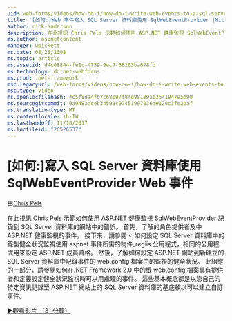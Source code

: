 ```yaml
---
uid: web-forms/videos/how-do-i/how-do-i-write-web-events-to-a-sql-server-database-using-the-sqlwebeventprovider
title: '[如何:]Web 事件寫入 SQL Server 資料庫使用 SqlWebEventProvider |Microsoft 文件'
author: rick-anderson
description: 在此視訊 Chris Pels 示範如何使用 ASP.NET 健康監視 SqlWebEventProvider 記錄到 SQL Server 資料庫的網站中的錯誤。 第一個、 上清除...
ms.author: aspnetcontent
manager: wpickett
ms.date: 08/28/2008
ms.topic: article
ms.assetid: d4c08844-fe1c-4759-9ec7-66263ba678fb
ms.technology: dotnet-webforms
ms.prod: .net-framework
msc.legacyurl: /web-forms/videos/how-do-i/how-do-i-write-web-events-to-a-sql-server-database-using-the-sqlwebeventprovider
msc.type: video
ms.openlocfilehash: 4c5f8da4fb7c68097f84d98189ad364194795d90
ms.sourcegitcommit: 9a9483aceb34591c97451997036a9120c3fe2baf
ms.translationtype: MT
ms.contentlocale: zh-TW
ms.lasthandoff: 11/10/2017
ms.locfileid: "26526537"
---
```

<a name="how-do-i-write-web-events-to-a-sql-server-database-using-the-sqlwebeventprovider"></a>[如何:]寫入 SQL Server 資料庫使用 SqlWebEventProvider Web 事件
====================
由[Chris Pels](https://twitter.com/chrispels)

在此視訊 Chris Pels 示範如何使用 ASP.NET 健康監視 SqlWebEventProvider 記錄到 SQL Server 資料庫的網站中的錯誤。 首先，了解的角色提供者及中 ASP.NET 健康監視的事件。 接下來，請參閱 < 如何設定 SQL Server 資料庫中的錄製健全狀況監視使用 aspnet 事件所需的物件\_regiis 公用程式，相同的公用程式用來設定 ASP.NET 成員資格。 然後，了解如何設定 ASP.NET 網站到新建立的 SQL Server 資料庫中記錄事件的 web.config 檔案中的監視的健全狀況。 此組態的一部分，請參閱如何在.NET Framework 2.0 中的根 web.config 檔案具有提供者和定義設定健全狀況監視時可以用處理的事件。 這些基本概念都是以您自己的特定資訊記錄至 ASP.NET 網站上的 SQL Server 資料庫的基底賴以可以建立自訂事件。

[&#9654;觀看影片 （31 分鐘）](https://channel9.msdn.com/Blogs/ASP-NET-Site-Videos/how-do-i-write-web-events-to-a-sql-server-database-using-the-sqlwebeventprovider)
